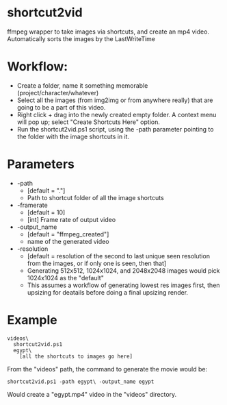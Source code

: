 # shortcut2vid
ffmpeg wrapper to take images via shortcuts, and create an mp4 video. 
Automatically sorts the images by the LastWriteTime

# Workflow:
- Create a folder, name it something memorable (project/character/whatever)
- Select all the images (from img2img or from anywhere really) that are going to be a part of this video.
- Right click + drag into the newly created empty folder. A context menu will pop up; select "Create Shortcuts Here" option.
- Run the shortcut2vid.ps1 script, using the -path parameter pointing to the folder with the image shortcuts in it. 

# Parameters
- -path
  - [default = "."]
  - Path to shortcut folder of all the image shortcuts
- -framerate
  - [default = 10]
  - [int] Frame rate of output video
- -output_name
  - [default = "ffmpeg_created"]
  - name of the generated video
- -resolution
  - [default = resolution of the second to last unique seen resolution from the images, or if only one is seen, then that]
  - Generating 512x512, 1024x1024, and 2048x2048 images would pick 1024x1024 as the "default"
  - This assumes a workflow of generating lowest res images first, then upsizing for deatails before doing a final upsizing render.

# Example
```
videos\
  shortcut2vid.ps1
  egypt\
    [all the shortcuts to images go here]
```
From the "videos\" path, the command to generate the movie would be:
```
shortcut2vid.ps1 -path egypt\ -output_name egypt
```
Would create a "egypt.mp4" video in the "videos\" directory.
